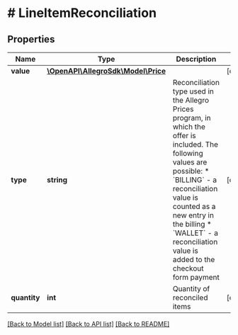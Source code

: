 # # LineItemReconciliation

## Properties

Name | Type | Description | Notes
------------ | ------------- | ------------- | -------------
**value** | [**\OpenAPI\AllegroSdk\Model\Price**](Price.md) |  | [optional]
**type** | **string** | Reconciliation type used in the Allegro Prices program, in which the offer is included. The following values are possible: * &#x60;BILLING&#x60; - a reconciliation value is counted as a new entry in the billing * &#x60;WALLET&#x60; - a reconciliation value is added to the checkout form payment | [optional]
**quantity** | **int** | Quantity of reconciled items | [optional]

[[Back to Model list]](../../README.md#models) [[Back to API list]](../../README.md#endpoints) [[Back to README]](../../README.md)
